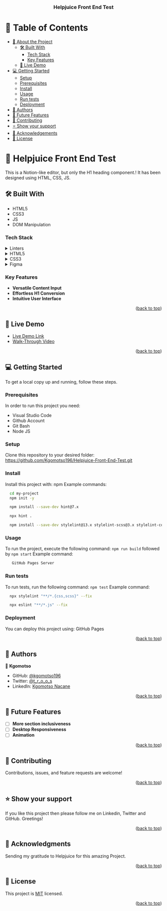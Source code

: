 <a name="readme-top"></a>

<div align="center">
  <br/>

  <h3><b>Helpjuice Front End Test</b></h3>

</div>

# 📗 Table of Contents

- [📖 About the Project](#about-project)
  - [🛠 Built With](#built-with)
    - [Tech Stack](#tech-stack)
    - [Key Features](#key-features)
  - [🚀 Live Demo](#live-demo)
- [💻 Getting Started](#getting-started)
  - [Setup](#setup)
  - [Prerequisites](#prerequisites)
  - [Install](#install)
  - [Usage](#usage)
  - [Run tests](#run-tests)
  - [Deployment](#deployment)
- [👥 Authors](#authors)
- [🔭 Future Features](#future-features)
- [🤝 Contributing](#contributing)
- [⭐️ Show your support](#support)
- [🙏 Acknowledgements](#acknowledgements)
- [📝 License](#license)

# 📖 Helpjuice Front End Test <a name="about-project"></a>

This is a Notion-like editor, but only the H1 heading component.! It has been designed using HTML, CSS, JS.

## 🛠 Built With <a name="built-with"></a>

- HTML5
- CSS3
- JS
- DOM Manipulation

### Tech Stack <a name="tech-stack"></a>

<details>
  <summary>Linters</summary>
  <ul>
    <li><a href="https://youtu.be/HDQXWr5TOnI">Lesson on Linters</a></li>
  </ul>
</details>

<details>
  <summary>HTML5</summary>
  <ul>
    <li><a href="https://youtu.be/x4OKqZ2kIx4">Lesson on HTML5</a></li>
  </ul>
</details>

<details>
<summary>CSS3</summary>
  <ul>
    <li><a href="https://youtu.be/wIzPMotxMCM">Lesson on CSS3</a></li>
  </ul>
</details>
<details>
<summary>Figma</summary>
  <ul>
    <li><a href="https://youtu.be/-FiFCSoNMxM">Lesson on Figma</a></li>
  </ul>
</details>

### Key Features <a name="key-features"></a>

- **Versatile Content Input**
- **Effortless H1 Conversion**
- **Intuitive User Interface**

<p align="right">(<a href="#readme-top">back to top</a>)</p>

## 🚀 Live Demo <a name="live-demo"></a>

- [Live Demo Link](https://kgomotso196.github.io/Helpjuice-Front-End-Test/dist/)
- [Walk-Through Video](https://drive.google.com/file/d/1CIB5iuXfT3-IQcdBJVL1dVuOwcf7QyVB/view?usp=sharing)
<p align="right">(<a href="#readme-top">back to top</a>)</p>

## 💻 Getting Started <a name="getting-started"></a>

To get a local copy up and running, follow these steps.

### Prerequisites

In order to run this project you need:

- Visual Studio Code
- Github Account
- Git Bash
- Node JS

### Setup

Clone this repository to your desired folder: https://github.com/Kgomotso196/Helpjuice-Front-End-Test.git

### Install

Install this project with: npm Example commands:

```sh
  cd my-project
  npm init -y
```

```sh
  npm install --save-dev hint@7.x
```

```sh
  npx hint .
```

```sh
  npm install --save-dev stylelint@13.x stylelint-scss@3.x stylelint-config-standard@21.x stylelint-csstree-validator@1.x
```

### Usage

To run the project, execute the following command: `npm run build` followed by `npm start`
Example command:

```sh
   GitHub Pages Server
```

### Run tests

To run tests, run the following command: `npm test`
Example command:

```sh
  npx stylelint "**/*.{css,scss}" --fix
```
```sh
  npx eslint "**/*.js" --fix
```

### Deployment

You can deploy this project using:
GitHub Pages

<p align="right">(<a href="#readme-top">back to top</a>)</p>

## 👥 Authors <a name="authors"></a>

👤 **Kgomotso**

- GitHub: [@kgomotso196](https://github.com/Kgomotso196)
- Twitter: [@t_r_o_o_s](https://twitter.com/t_r_o_o_s)
- LinkedIn: [Kgomotso Nacane](https://www.linkedin.com/in/kgomotso-nacane/)

<p align="right">(<a href="#readme-top">back to top</a>)</p>

## 🔭 Future Features <a name="future-features"></a>

- [ ] **More section inclusiveness**
- [ ] **Desktop Responsiveness**
- [ ] **Animation**

<p align="right">(<a href="#readme-top">back to top</a>)</p>

## 🤝 Contributing <a name="contributing"></a>

Contributions, issues, and feature requests are welcome!


<p align="right">(<a href="#readme-top">back to top</a>)</p>

## ⭐️ Show your support <a name="support"></a>

If you like this project then please follow me on Linkedin, Twitter and GitHub. Greetings!

<p align="right">(<a href="#readme-top">back to top</a>)</p>

## 🙏 Acknowledgments <a name="acknowledgements"></a>

Sending my gratitude to Helpjuice for this amazing Project.

<p align="right">(<a href="#readme-top">back to top</a>)</p>

## 📝 License <a name="license"></a>

This project is [MIT](./MIT.md) licensed.

<p align="right">(<a href="#readme-top">back to top</a>)</p
